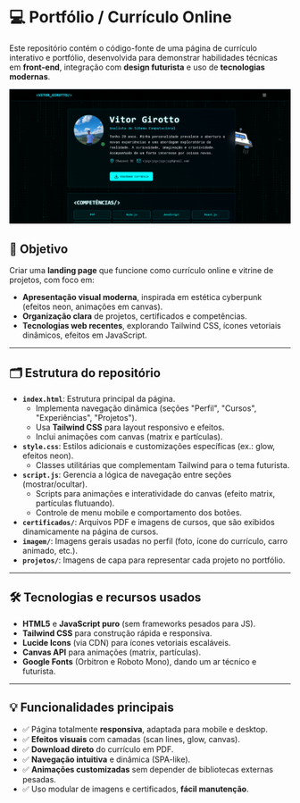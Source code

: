 # 💻 Portfólio / Currículo Online

Este repositório contém o código-fonte de uma página de currículo interativo e portfólio, desenvolvida para demonstrar habilidades técnicas em **front-end**, integração com **design futurista** e uso de **tecnologias modernas**.

![Capa do projeto](perfil.png)


## 🚀 Objetivo

Criar uma **landing page** que funcione como currículo online e vitrine de projetos, com foco em:

* **Apresentação visual moderna**, inspirada em estética cyberpunk (efeitos neon, animações em canvas).
* **Organização clara** de projetos, certificados e competências.
* **Tecnologias web recentes**, explorando Tailwind CSS, ícones vetoriais dinâmicos, efeitos em JavaScript.

---

## 🗂️ Estrutura do repositório

* **`index.html`**: Estrutura principal da página.
    * Implementa navegação dinâmica (seções "Perfil", "Cursos", "Experiências", "Projetos").
    * Usa **Tailwind CSS** para layout responsivo e efeitos.
    * Inclui animações com canvas (matrix e partículas).
* **`style.css`**: Estilos adicionais e customizações específicas (ex.: glow, efeitos neon).
    * Classes utilitárias que complementam Tailwind para o tema futurista.
* **`script.js`**: Gerencia a lógica de navegação entre seções (mostrar/ocultar).
    * Scripts para animações e interatividade do canvas (efeito matrix, partículas flutuando).
    * Controle de menu mobile e comportamento dos botões.
* **`certificados/`**: Arquivos PDF e imagens de cursos, que são exibidos dinamicamente na página de cursos.
* **`imagem/`**: Imagens gerais usadas no perfil (foto, ícone do currículo, carro animado, etc.).
* **`projetos/`**: Imagens de capa para representar cada projeto no portfólio.

---

## 🛠️ Tecnologias e recursos usados

* **HTML5** e **JavaScript puro** (sem frameworks pesados para JS).
* **Tailwind CSS** para construção rápida e responsiva.
* **Lucide Icons** (via CDN) para ícones vetoriais escaláveis.
* **Canvas API** para animações (matrix, partículas).
* **Google Fonts** (Orbitron e Roboto Mono), dando um ar técnico e futurista.

---

## 💡 Funcionalidades principais

* ✅ Página totalmente **responsiva**, adaptada para mobile e desktop.
* ✅ **Efeitos visuais** com camadas (scan lines, glow, canvas).
* ✅ **Download direto** do currículo em PDF.
* ✅ **Navegação intuitiva** e dinâmica (SPA-like).
* ✅ **Animações customizadas** sem depender de bibliotecas externas pesadas.
* ✅ Uso modular de imagens e certificados, **fácil manutenção**.
